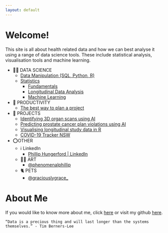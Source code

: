 ```yaml
---
layout: default
---
```


# Welcome!

This site is all about health related data and how we can best analyse it using a range of data science tools. These include statistical analysis, visualisation tools and machine learning.

- 👨‍💻 DATA SCIENCE
	- [Data Manipulation (SQL, Python, R)](datascience/data-manipulation/data-manipulation.md)
	- [Statistics](datascience/statistics/statistics.md)
		- [Fundamentals](datascience/statistics/fundamentals/fundamentals.md)
		- [Longitudinal Data Analysis](datascience/statistics/longitudinal-data-analysis/longitudinal-data-analysis.md)
		- [Machine Learning](datascience/statistics/machine-learning/machine-learning.md)
- 🧠 PRODUCTIVITY
	- [The best way to plan a project](productivity/project-template/project-template.md)
- 📁 PROJECTS
	- [Identifying 3D organ scans using AI](projects/identidying-3d-organ-scans-using-ai/identidying-3d-organ-scans-using-ai.md)
	- [Predicting prostate cancer plan violations using AI](projects/predicting-prostate-cancer-plan-violations-using-ai/predicting-prostate-cancer-plan-violations-using-ai.md)
	- [Visualising longitudinal study data in R](projects/visualising-longitudinal-study-data-in-R/visualising-longitudinal-study-data-in-R.md)
	- [COVID-19 Tracker NSW](projects/covid-19-tracker/covid-19-tracker.md)
- ⭕OTHER
	- ℹ️ LinkedIn
		- [Phillip Hungerford | LinkedIn](https://www.linkedin.com/in/philliphungerford/)
	- 👨‍🎨 ART
		- [@phenomenalphillip](https://www.instagram.com/phenomenalphillip/?hl=en)
	- 🐈 PETS
		- [@graciouslygrace_](https://www.instagram.com/graciouslygrace_/?hl=en)

# About Me

If you would like to know more about me, click [here](about/about.md) or visit my github [here](https://github.com/philliphungerford).

```
“Data is a precious thing and will last longer than the systems themselves.” - Tim Berners-Lee
```

